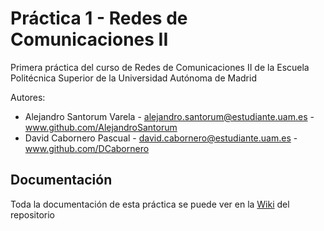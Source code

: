 # Práctica 1 - Redes de Comunicaciones II

Primera práctica del curso de Redes de Comunicaciones II de la Escuela Politécnica Superior de la Universidad Autónoma de Madrid

Autores:
* Alejandro Santorum Varela - alejandro.santorum@estudiante.uam.es - www.github.com/AlejandroSantorum
* David Cabornero Pascual - david.cabornero@estudiante.uam.es - www.github.com/DCabornero

## Documentación
Toda la documentación de esta práctica se puede ver en la [Wiki](https://vega.ii.uam.es/2302-03-19/practica1/wikis/home) del repositorio